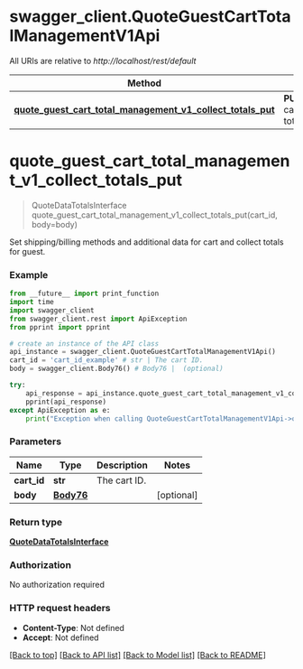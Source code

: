 # swagger_client.QuoteGuestCartTotalManagementV1Api

All URIs are relative to *http://localhost/rest/default*

Method | HTTP request | Description
------------- | ------------- | -------------
[**quote_guest_cart_total_management_v1_collect_totals_put**](QuoteGuestCartTotalManagementV1Api.md#quote_guest_cart_total_management_v1_collect_totals_put) | **PUT** /V1/guest-carts/{cartId}/collect-totals | 


# **quote_guest_cart_total_management_v1_collect_totals_put**
> QuoteDataTotalsInterface quote_guest_cart_total_management_v1_collect_totals_put(cart_id, body=body)



Set shipping/billing methods and additional data for cart and collect totals for guest.

### Example 
```python
from __future__ import print_function
import time
import swagger_client
from swagger_client.rest import ApiException
from pprint import pprint

# create an instance of the API class
api_instance = swagger_client.QuoteGuestCartTotalManagementV1Api()
cart_id = 'cart_id_example' # str | The cart ID.
body = swagger_client.Body76() # Body76 |  (optional)

try: 
    api_response = api_instance.quote_guest_cart_total_management_v1_collect_totals_put(cart_id, body=body)
    pprint(api_response)
except ApiException as e:
    print("Exception when calling QuoteGuestCartTotalManagementV1Api->quote_guest_cart_total_management_v1_collect_totals_put: %s\n" % e)
```

### Parameters

Name | Type | Description  | Notes
------------- | ------------- | ------------- | -------------
 **cart_id** | **str**| The cart ID. | 
 **body** | [**Body76**](Body76.md)|  | [optional] 

### Return type

[**QuoteDataTotalsInterface**](QuoteDataTotalsInterface.md)

### Authorization

No authorization required

### HTTP request headers

 - **Content-Type**: Not defined
 - **Accept**: Not defined

[[Back to top]](#) [[Back to API list]](../README.md#documentation-for-api-endpoints) [[Back to Model list]](../README.md#documentation-for-models) [[Back to README]](../README.md)

